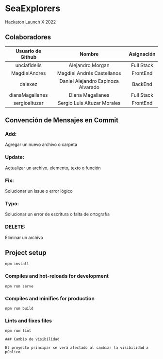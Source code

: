# SeaExplorers
Hackaton Launch X 2022

## Colaboradores

| Usuario de Github  | Nombre | Asignación  |
|:---:|:---:|:---:|
|unciafidelis|Alejandro Morgan| Full Stack |
|MagdielAndres|Magdiel Andrés Castellanos| FrontEnd |
|dalexez|Daniel Alejandro Espinoza Alvarado| BackEnd |
|dianaMagallanes|Diana Magallanes| Full Stack |
|sergioaltuzar|Sergio Luis Altuzar Morales|FrontEnd |

## Convención de Mensajes en Commit

### Add: 
Agregar un nuevo archivo o carpeta

### Update:
Actualizar un archivo, elemento, texto o función

### Fix:
Solucionar un Issue o error lógico

### Typo:
Solucionar un error de escritura o falta de ortografía

### DELETE:
Eliminar un archivo

## Project setup
```
npm install
```

### Compiles and hot-reloads for development
```
npm run serve
```

### Compiles and minifies for production
```
npm run build
```

### Lints and fixes files
```
npm run lint

### Cambio de visibilidad

El proyecto principar se verá afectado al cambiar la visibilidad a público